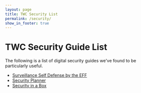 ```yaml
---
layout: page
title: TWC Security List
permalink: /security/
show_in_footer: true
---
```


# TWC Security Guide List

The following is a list of digital security guides we've found to be particularly useful.

<ul>
  <li>
    <a noreferrer nofollow href="https://ssd.eff.org/en">
      Surveillance Self Defense by the EFF
    </a>
  </li>
  <li>
    <a noreferrer nofollow href="https://securityplanner.org/#/">
      Security Planner
    </a>
  </li>
  <li>
    <a noreferrer nofollow href="https://securityinabox.org/en/">
      Security in a Box
    </a>
  </li>
</ul>

